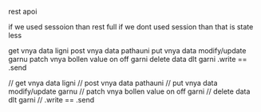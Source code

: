 rest apoi

if we used sessoion than rest full
if we dont used session than that is state less

get vnya data ligni
post vnya data pathauni
put vnya data modify/update garnu
patch vnya bollen value on off garni
delete data dlt garni
.write == .send


// get vnya data ligni
// post vnya data pathauni
// put vnya data modify/update garnu
// patch vnya bollen value on off garni
// delete data dlt garni
// .write == .send
